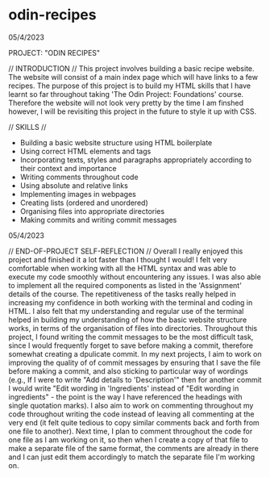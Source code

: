 # odin-recipes

05/4/2023

PROJECT: "ODIN RECIPES"

// INTRODUCTION //
This project involves building a basic recipe website.
The website will consist of a main index page which will have links to a few recipes.
The purpose of this project is to build my HTML skills that I have learnt so far throughout taking 'The Odin Project: Foundations' course. 
Therefore the website will not look very pretty by the time I am finshed however, I will be revisiting this project in the future to style it up with CSS.

// SKILLS //
- Building a basic website structure using HTML boilerplate
- Using correct HTML elements and tags
- Incorporating texts, styles and paragraphs appropriately  according to their context and importance
- Writing comments throughout code
- Using absolute and relative links
- Implementing images in webpages
- Creating lists (ordered and unordered)
- Organising files into appropriate directories
- Making commits and writing commit messages


05/4/2023

// END-OF-PROJECT SELF-REFLECTION //
Overall I really enjoyed this project and finished it a lot faster than I thought I would! I felt very comfortable when working with all the HTML syntax and was able to execute my code smoothly without encountering any issues. I was also able to implement all the required components as listed in the 'Assignment' details of the course. The repetitiveness of the tasks really helped in increasing my confidence in both working with the terminal and coding in HTML. I also felt that my understanding and regular use of the terminal helped in building my understanding of how the basic website structure works, in terms of the organisation of files into directories. Throughout this project, I found writing the commit messages to be the most difficult task, since I would frequently forget to save before making a commit, therefore somewhat creating a dpulicate commit. In my next projects, I aim to work on improving the quality of of commit messages by ensuring that I save the file before making a commit, and also sticking to particular way of wordings (e.g., If I were to write "Add details to 'Description'" then for another commit I would write "Edit wording in 'Ingredients' instead of "Edit wording in ingredients" - the point is the way I have referenced the headings with single quotation marks). I also aim to work on commenting throughout my code throughout writing the code instead of leaving all commenting at the very end (it felt quite tedious to copy similar comments back and forth from one file to another). Next time, I plan to comment throughout the code for one file as I am working on it, so then when I create a copy of that file to make a separate file of the same format, the comments are already in there and I can just edit them accordingly to match the separate file I'm working on.